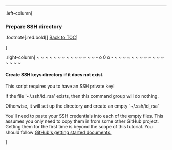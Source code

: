 ---
.left-column[
  ### Prepare SSH directory
.footnote[.red.bold[] [Back to TOC](./)] 
<!-- H -->]
.right-column[
~ ~ ~ ~ ~ ~ ~ ~ ~ ~ ~ ~ ~ ~ - o 0 o - ~ ~ ~ ~ ~ ~ ~ ~ ~ ~ ~ ~ ~ ~ ~ ~

#### Create SSH keys directory if it does not exist.
 
This script requires you to have an SSH private key!

If the file '~/.ssh/id_rsa' exists, then this command group will do nothing.

Otherwise, it will set up the directory and create an empty '~/.ssh/id_rsa' 

You'll need to paste your SSH credentials into each of the empty files. This assumes you only need to copy them in from some other GitHub project.  Getting them for the first time is beyond the scope of this tutorial.  You should follow [GitHub's getting started documents.](https://help.github.com/articles/generating-ssh-keys/)


<!-- B -->]
